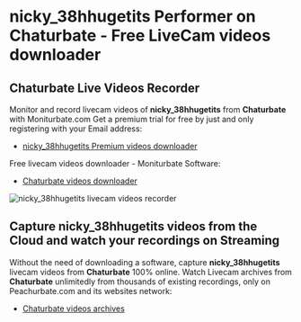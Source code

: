 # nicky_38hhugetits Performer on Chaturbate - Free LiveCam videos downloader

## Chaturbate Live Videos Recorder

Monitor and record livecam videos of **nicky_38hhugetits** from **Chaturbate** with Moniturbate.com
Get a premium trial for free by just and only registering with your Email address:
* [nicky_38hhugetits Premium videos downloader](https://moniturbate.com/request-demo-licence-key.html)

Free livecam videos downloader - Moniturbate Software:
* [Chaturbate videos downloader](https://moniturbate.com/moniturbate-download-software.html)

![nicky_38hhugetits livecam videos recorder](https://peachurnet.com/templates/moniturbate-software.png)


## Capture nicky_38hhugetits videos from the Cloud and watch your recordings on Streaming

Without the need of downloading a software, capture **nicky_38hhugetits** livecam videos from **Chaturbate** 100% online.
Watch Livecam archives from **Chaturbate** unlimitedly from thousands of existing recordings, only on Peachurbate.com and its websites network:
* [Chaturbate videos archives](https://peachurnet.com/)
